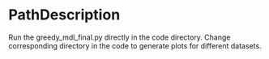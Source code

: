 # PathDescription
Run the greedy_mdl_final.py directly in the code directory.
Change corresponding directory in the code to generate plots for different datasets.
